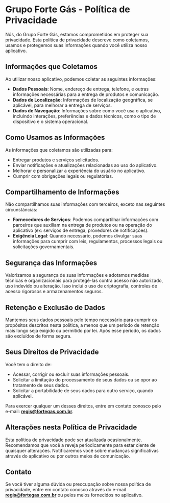 # Grupo Forte Gás - Política de Privacidade

Nós, do Grupo Forte Gás, estamos comprometidos em proteger sua privacidade. Esta política de privacidade descreve como coletamos, usamos e protegemos suas informações quando você utiliza nosso aplicativo.

## Informações que Coletamos

Ao utilizar nosso aplicativo, podemos coletar as seguintes informações:

- **Dados Pessoais**: Nome, endereço de entrega, telefone, e outras informações necessárias para a entrega de produtos e comunicação.
- **Dados de Localização**: Informações de localização geográfica, se aplicável, para melhorar a entrega de serviços.
- **Dados de Navegação**: Informações sobre como você usa o aplicativo, incluindo interações, preferências e dados técnicos, como o tipo de dispositivo e o sistema operacional.

## Como Usamos as Informações

As informações que coletamos são utilizadas para:

- Entregar produtos e serviços solicitados.
- Enviar notificações e atualizações relacionadas ao uso do aplicativo.
- Melhorar e personalizar a experiência do usuário no aplicativo.
- Cumprir com obrigações legais ou regulatórias.

## Compartilhamento de Informações

Não compartilhamos suas informações com terceiros, exceto nas seguintes circunstâncias:

- **Fornecedores de Serviços**: Podemos compartilhar informações com parceiros que auxiliam na entrega de produtos ou na operação do aplicativo (ex: serviços de entrega, provedores de notificações).
- **Exigência Legal**: Quando necessário, podemos divulgar suas informações para cumprir com leis, regulamentos, processos legais ou solicitações governamentais.

## Segurança das Informações

Valorizamos a segurança de suas informações e adotamos medidas técnicas e organizacionais para protegê-las contra acesso não autorizado, uso indevido ou alteração. Isso inclui o uso de criptografia, controles de acesso rigorosos e armazenamentos seguros.

## Retenção e Exclusão de Dados

Mantemos seus dados pessoais pelo tempo necessário para cumprir os propósitos descritos nesta política, a menos que um período de retenção mais longo seja exigido ou permitido por lei. Após esse período, os dados são excluídos de forma segura.

## Seus Direitos de Privacidade

Você tem o direito de:

- Acessar, corrigir ou excluir suas informações pessoais.
- Solicitar a limitação do processamento de seus dados ou se opor ao tratamento de seus dados.
- Solicitar a portabilidade de seus dados para outro serviço, quando aplicável.

Para exercer qualquer um desses direitos, entre em contato conosco pelo e-mail: **[regis@fortegas.com.br](mailto:regis@fortegas.com.br)**.

## Alterações nesta Política de Privacidade

Esta política de privacidade pode ser atualizada ocasionalmente. Recomendamos que você a reveja periodicamente para estar ciente de quaisquer alterações. Notificaremos você sobre mudanças significativas através do aplicativo ou por outros meios de comunicação.

## Contato

Se você tiver alguma dúvida ou preocupação sobre nossa política de privacidade, entre em contato conosco através do e-mail **[regis@fortegas.com.br](mailto:regis@fortegas.com.br)** ou pelos meios fornecidos no aplicativo.

